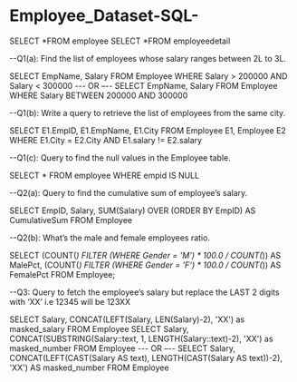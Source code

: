 # Employee_Dataset-SQL-

SELECT *FROM employee
SELECT *FROM employeedetail

--Q1(a): Find the list of employees whose salary ranges between 2L to 3L.

SELECT EmpName, Salary FROM Employee
WHERE Salary > 200000 AND Salary < 300000
--- OR –--
SELECT EmpName, Salary FROM Employee
WHERE Salary BETWEEN 200000 AND 300000

--Q1(b): Write a query to retrieve the list of employees from the same city.

SELECT E1.EmpID, E1.EmpName, E1.City
FROM Employee E1, Employee E2
WHERE E1.City = E2.City AND E1.salary != E2.salary

--Q1(c): Query to find the null values in the Employee table.

SELECT * FROM employee
WHERE empid IS NULL

--Q2(a): Query to find the cumulative sum of employee’s salary.

SELECT EmpID, Salary, SUM(Salary) OVER (ORDER BY EmpID) AS CumulativeSum
FROM Employee

--Q2(b): What’s the male and female employees ratio.

SELECT
(COUNT(*) FILTER (WHERE Gender = 'M') * 100.0 / COUNT(*)) AS MalePct,
(COUNT(*) FILTER (WHERE Gender = 'F') * 100.0 / COUNT(*)) AS FemalePct
FROM Employee;

--Q3: Query to fetch the employee’s salary but replace the LAST 2 digits with ‘XX’ 
i.e 12345 will be 123XX

SELECT Salary, 
CONCAT(LEFT(Salary, LEN(Salary)-2), 'XX') as masked_salary
FROM Employee
SELECT Salary, 
CONCAT(SUBSTRING(Salary::text, 1, LENGTH(Salary::text)-2), 'XX') as masked_number
FROM Employee
--- OR –--
SELECT Salary, CONCAT(LEFT(CAST(Salary AS text), LENGTH(CAST(Salary AS text))-2), 'XX') 
AS masked_number
FROM Employee
